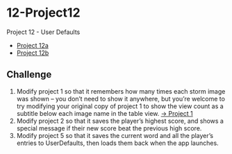# 12-Project12
Project 12 - User Defaults

* [Project 12a](https://github.com/plr-100daysOfSwift/10-Project10/tree/project-12a)
* [Project 12b](https://github.com/plr-100daysOfSwift/10-Project10/tree/project-12b)

## Challenge

1. Modify project 1 so that it remembers how many times each storm image was shown – you don’t need to show it anywhere, but you’re welcome to try modifying your original copy of project 1 to show the view count as a subtitle below each image name in the table view. [-> Project 1](https://github.com/plr-100daysOfSwift/01-StormViewer/tree/challenge-12-1)
2. Modify project 2 so that it saves the player’s highest score, and shows a special message if their new score beat the previous high score.
3. Modify project 5 so that it saves the current word and all the player’s entries to UserDefaults, then loads them back when the app launches.
